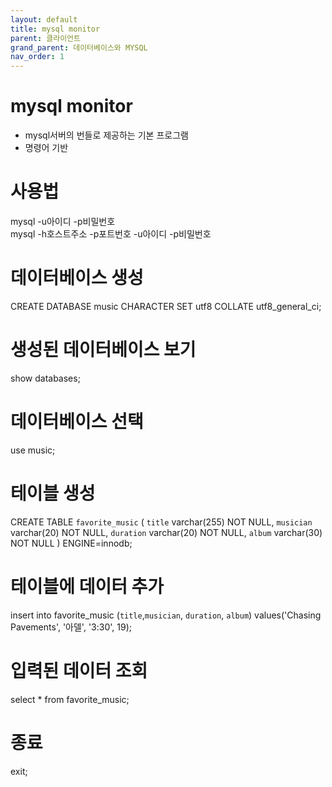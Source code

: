 ```yaml
---
layout: default
title: mysql monitor
parent: 클라이언트
grand_parent: 데이터베이스와 MYSQL
nav_order: 1
---
```


# mysql monitor  
- mysql서버의 번들로 제공하는 기본 프로그램  
- 명령어 기반  

# 사용법  
mysql -u아이디 -p비밀번호  
mysql -h호스트주소 -p포트번호 -u아이디 -p비밀번호  

# 데이터베이스 생성  
CREATE DATABASE music CHARACTER SET utf8 COLLATE utf8_general_ci;  

# 생성된 데이터베이스 보기  
show databases;  

# 데이터베이스 선택  
use music;  

# 테이블 생성  
CREATE TABLE `favorite_music` (
  `title` varchar(255) NOT NULL,
  `musician` varchar(20) NOT NULL,
  `duration` varchar(20) NOT NULL,
  `album` varchar(30) NOT NULL
) ENGINE=innodb;  

# 테이블에 데이터 추가  
insert into favorite_music (`title`,`musician`, `duration`, `album`) values('Chasing Pavements', '아델', '3:30', 19);  

# 입력된 데이터 조회  
select * from favorite_music;  

# 종료  
exit;